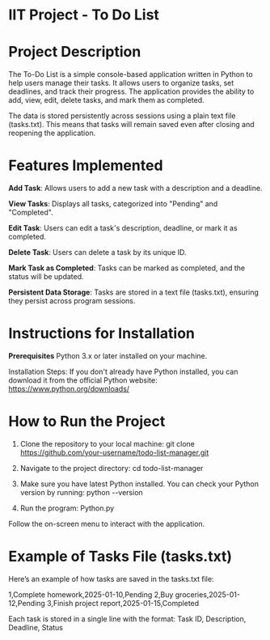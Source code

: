 # IIT Project - To Do List

# Project Description
The To-Do List is a simple console-based application written in Python to help users manage their tasks. It allows users to organize tasks, set deadlines, and track their progress. The application provides the ability to add, view, edit, delete tasks, and mark them as completed.

The data is stored persistently across sessions using a plain text file (tasks.txt). This means that tasks will remain saved even after closing and reopening the application.

# Features Implemented
**Add Task**: Allows users to add a new task with a description and a deadline.

**View Tasks**: Displays all tasks, categorized into "Pending" and "Completed".

**Edit Task**: Users can edit a task's description, deadline, or mark it as completed.

**Delete Task**: Users can delete a task by its unique ID.

**Mark Task as Completed**: Tasks can be marked as completed, and the status will be updated.

**Persistent Data Storage**: Tasks are stored in a text file (tasks.txt), ensuring they persist across program sessions.

# Instructions for Installation
**Prerequisites**
Python 3.x or later installed on your machine.

Installation Steps:
If you don't already have Python installed, you can download it from the official Python website: 
https://www.python.org/downloads/

# How to Run the Project
1. Clone the repository to your local machine:
   git clone https://github.com/your-username/todo-list-manager.git

2. Navigate to the project directory:
   cd todo-list-manager

3. Make sure you have latest Python installed. You can check your Python version by running:
   python --version

4. Run the program:
   Python.py

Follow the on-screen menu to interact with the application.

# Example of Tasks File (tasks.txt)
Here’s an example of how tasks are saved in the tasks.txt file:

1,Complete homework,2025-01-10,Pending
2,Buy groceries,2025-01-12,Pending
3,Finish project report,2025-01-15,Completed

Each task is stored in a single line with the format:
Task ID, Description, Deadline, Status


